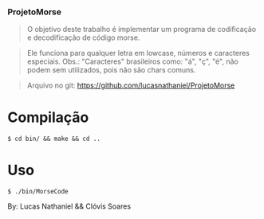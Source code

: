 ### ProjetoMorse

> O objetivo deste trabalho é implementar um programa de codificação e decodificação de código morse.

> Ele funciona para qualquer letra em lowcase, números e caracteres especiais.
> Obs.: "Caracteres" brasileiros como: "á", "ç", "é", não podem sem utilizados, pois não são chars comuns.

> Arquivo no git: <https://github.com/lucasnathaniel/ProjetoMorse>

# Compilação

```
$ cd bin/ && make && cd ..
```

# Uso

```
$ ./bin/MorseCode
```
By: Lucas Nathaniel && Clóvis Soares